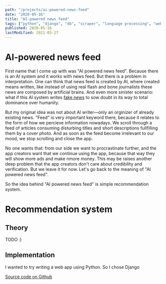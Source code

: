 ```yaml
---
path: "/projects/ai-powered-news-feed"
date: "2020-05-16"
title: "AI-powered news feed"
tags: ["python", "django", "db", "scraper", "language processing", "web"]
published: 2020-05-16
lastModified: 2021-03-27
---
```


# AI-powered news feed

First name that I come up with was "AI powered news feed". Because there is an AI system and it works with news feed. But there is a problem in interpretation. One can think that news feed is created by AI, where created means written, like instead of using real flash and bone journalists these news are composed by artificial brains. And even more sinister scenario: what if this AI system writes [fake news](/ideas/web-app/fake-news) to sow doubt in its way to total dominance over humanity.

But my original idea was not about AI writer—only an orginizer of already existing news. "Feed" is very important keyword there, because it relates to the form of how we percieve information nowadays. We scroll through a feed of articles consuming disturbing titles and short descriptions fullfilling them by a cover photo. And as soon as the feed become irrelevant to our mood, we stop scrolling and close the app.

No one wants that: from our side we want to procrastinate further, and the app creators want that we continue using the app, because that way they will show more ads and make nmore money. This may be raises another deep problem that the app creators don't care about credibility and verification. But we leave it for now. Let's go back to the meaning of "AI powered news feed".

So the idea behind "AI powered news feed" is simple recommendation system.

# Recommendation system

## Theory

TODO :)

## Implementation

I wanted to try writing a web app using Python. So I chose Django

[Source code on Github](https://github.com/mikolasan/yaplakal-scraper)